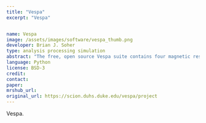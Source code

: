 ```yaml
---
title: "Vespa"
excerpt: "Vespa"


name: Vespa
image: /assets/images/software/vespa_thumb.png
developer: Brian J. Soher
type: analysis processing simulation
abstract: "The free, open source Vespa suite contains four magnetic resonance (MR) spectroscopy software applications: RFPulse (for RF pulse design), Simulation (for spectral simulation), Priorset (for creating simulated MR spectroscopic data) and Analysis (for spectral data processing and analysis)."
language: Python
license: BSD-3
credit:
contact:
paper:
mrshub_url:
original_url: https://scion.duhs.duke.edu/vespa/project
---
```


Vespa.
